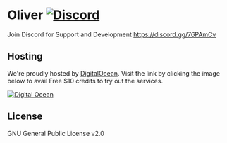 # Oliver [![Discord](https://discordapp.com/api/guilds/339085367770611713/embed.png)](https://discord.gg/76PAmCv) 

Join Discord for Support and Development https://discord.gg/76PAmCv

## Hosting
We're proudly hosted by [DigitalOcean](https://m.do.co/c/805443143001). Visit the link by clicking the image below to avail Free $10 credits to try out the services.

[![Digital Ocean](https://i.imgur.com/6OBHX8a.png)](https://m.do.co/c/805443143001)

## License
GNU General Public License v2.0
